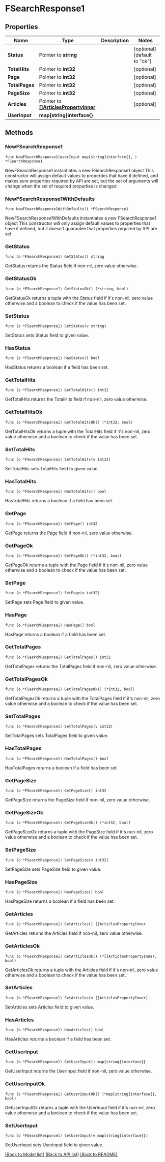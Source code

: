 # FSearchResponse1

## Properties

Name | Type | Description | Notes
------------ | ------------- | ------------- | -------------
**Status** | Pointer to **string** |  | [optional] [default to "ok"]
**TotalHits** | Pointer to **int32** |  | [optional] 
**Page** | Pointer to **int32** |  | [optional] 
**TotalPages** | Pointer to **int32** |  | [optional] 
**PageSize** | Pointer to **int32** |  | [optional] 
**Articles** | Pointer to [**[]ArticlesPropertyInner**](ArticlesPropertyInner.md) |  | [optional] 
**UserInput** | **map[string]interface{}** |  | 

## Methods

### NewFSearchResponse1

`func NewFSearchResponse1(userInput map[string]interface{}, ) *FSearchResponse1`

NewFSearchResponse1 instantiates a new FSearchResponse1 object
This constructor will assign default values to properties that have it defined,
and makes sure properties required by API are set, but the set of arguments
will change when the set of required properties is changed

### NewFSearchResponse1WithDefaults

`func NewFSearchResponse1WithDefaults() *FSearchResponse1`

NewFSearchResponse1WithDefaults instantiates a new FSearchResponse1 object
This constructor will only assign default values to properties that have it defined,
but it doesn't guarantee that properties required by API are set

### GetStatus

`func (o *FSearchResponse1) GetStatus() string`

GetStatus returns the Status field if non-nil, zero value otherwise.

### GetStatusOk

`func (o *FSearchResponse1) GetStatusOk() (*string, bool)`

GetStatusOk returns a tuple with the Status field if it's non-nil, zero value otherwise
and a boolean to check if the value has been set.

### SetStatus

`func (o *FSearchResponse1) SetStatus(v string)`

SetStatus sets Status field to given value.

### HasStatus

`func (o *FSearchResponse1) HasStatus() bool`

HasStatus returns a boolean if a field has been set.

### GetTotalHits

`func (o *FSearchResponse1) GetTotalHits() int32`

GetTotalHits returns the TotalHits field if non-nil, zero value otherwise.

### GetTotalHitsOk

`func (o *FSearchResponse1) GetTotalHitsOk() (*int32, bool)`

GetTotalHitsOk returns a tuple with the TotalHits field if it's non-nil, zero value otherwise
and a boolean to check if the value has been set.

### SetTotalHits

`func (o *FSearchResponse1) SetTotalHits(v int32)`

SetTotalHits sets TotalHits field to given value.

### HasTotalHits

`func (o *FSearchResponse1) HasTotalHits() bool`

HasTotalHits returns a boolean if a field has been set.

### GetPage

`func (o *FSearchResponse1) GetPage() int32`

GetPage returns the Page field if non-nil, zero value otherwise.

### GetPageOk

`func (o *FSearchResponse1) GetPageOk() (*int32, bool)`

GetPageOk returns a tuple with the Page field if it's non-nil, zero value otherwise
and a boolean to check if the value has been set.

### SetPage

`func (o *FSearchResponse1) SetPage(v int32)`

SetPage sets Page field to given value.

### HasPage

`func (o *FSearchResponse1) HasPage() bool`

HasPage returns a boolean if a field has been set.

### GetTotalPages

`func (o *FSearchResponse1) GetTotalPages() int32`

GetTotalPages returns the TotalPages field if non-nil, zero value otherwise.

### GetTotalPagesOk

`func (o *FSearchResponse1) GetTotalPagesOk() (*int32, bool)`

GetTotalPagesOk returns a tuple with the TotalPages field if it's non-nil, zero value otherwise
and a boolean to check if the value has been set.

### SetTotalPages

`func (o *FSearchResponse1) SetTotalPages(v int32)`

SetTotalPages sets TotalPages field to given value.

### HasTotalPages

`func (o *FSearchResponse1) HasTotalPages() bool`

HasTotalPages returns a boolean if a field has been set.

### GetPageSize

`func (o *FSearchResponse1) GetPageSize() int32`

GetPageSize returns the PageSize field if non-nil, zero value otherwise.

### GetPageSizeOk

`func (o *FSearchResponse1) GetPageSizeOk() (*int32, bool)`

GetPageSizeOk returns a tuple with the PageSize field if it's non-nil, zero value otherwise
and a boolean to check if the value has been set.

### SetPageSize

`func (o *FSearchResponse1) SetPageSize(v int32)`

SetPageSize sets PageSize field to given value.

### HasPageSize

`func (o *FSearchResponse1) HasPageSize() bool`

HasPageSize returns a boolean if a field has been set.

### GetArticles

`func (o *FSearchResponse1) GetArticles() []ArticlesPropertyInner`

GetArticles returns the Articles field if non-nil, zero value otherwise.

### GetArticlesOk

`func (o *FSearchResponse1) GetArticlesOk() (*[]ArticlesPropertyInner, bool)`

GetArticlesOk returns a tuple with the Articles field if it's non-nil, zero value otherwise
and a boolean to check if the value has been set.

### SetArticles

`func (o *FSearchResponse1) SetArticles(v []ArticlesPropertyInner)`

SetArticles sets Articles field to given value.

### HasArticles

`func (o *FSearchResponse1) HasArticles() bool`

HasArticles returns a boolean if a field has been set.

### GetUserInput

`func (o *FSearchResponse1) GetUserInput() map[string]interface{}`

GetUserInput returns the UserInput field if non-nil, zero value otherwise.

### GetUserInputOk

`func (o *FSearchResponse1) GetUserInputOk() (*map[string]interface{}, bool)`

GetUserInputOk returns a tuple with the UserInput field if it's non-nil, zero value otherwise
and a boolean to check if the value has been set.

### SetUserInput

`func (o *FSearchResponse1) SetUserInput(v map[string]interface{})`

SetUserInput sets UserInput field to given value.



[[Back to Model list]](../README.md#documentation-for-models) [[Back to API list]](../README.md#documentation-for-api-endpoints) [[Back to README]](../README.md)


